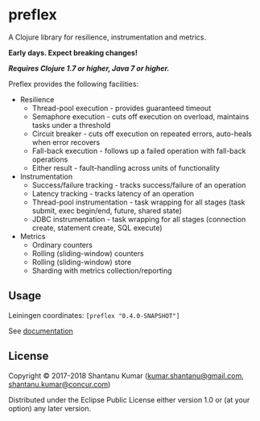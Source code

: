 # preflex

A Clojure library for resilience, instrumentation and metrics.

**Early days. Expect breaking changes!**

_**Requires Clojure 1.7 or higher, Java 7 or higher.**_

Preflex provides the following facilities:

* Resilience
  * Thread-pool execution - provides guaranteed timeout
  * Semaphore execution - cuts off execution on overload, maintains tasks under a threshold
  * Circuit breaker - cuts off execution on repeated errors, auto-heals when error recovers
  * Fall-back execution - follows up a failed operation with fall-back operations
  * Either result - fault-handling across units of functionality
* Instrumentation
  * Success/failure tracking - tracks success/failure of an operation
  * Latency tracking - tracks latency of an operation
  * Thread-pool instrumentation - task wrapping for all stages (task submit, exec begin/end, future, shared state)
  * JDBC instrumentation - task wrapping for all stages (connection create, statement create, SQL execute)
* Metrics
  * Ordinary counters
  * Rolling (sliding-window) counters
  * Rolling (sliding-window) store
  * Sharding with metrics collection/reporting


## Usage

Leiningen coordinates: `[preflex "0.4.0-SNAPSHOT"]`

See [documentation](doc/intro.md)


## License

Copyright © 2017-2018 Shantanu Kumar (kumar.shantanu@gmail.com, shantanu.kumar@concur.com)

Distributed under the Eclipse Public License either version 1.0 or (at
your option) any later version.
